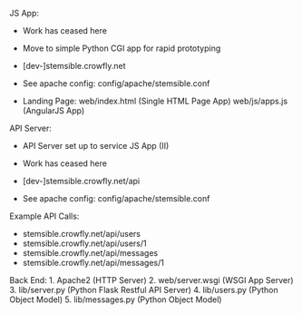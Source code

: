 JS App:

   - Work has ceased here

   - Move to simple Python CGI app for rapid prototyping

   - [dev-]stemsible.crowfly.net

   - See apache config: config/apache/stemsible.conf

   - Landing Page:
       web/index.html  (Single HTML Page App)
       web/js/apps.js  (AngularJS App)

API Server:

   - API Server set up to service JS App (II)

   - Work has ceased here

   - [dev-]stemsible.crowfly.net/api

   - See apache config: config/apache/stemsible.conf

   Example API Calls:

   - stemsible.crowfly.net/api/users
   - stemsible.crowfly.net/api/users/1
   - stemsible.crowfly.net/api/messages
   - stemsible.crowfly.net/api/messages/1

   Back End:
      1. Apache2         (HTTP Server)
      2. web/server.wsgi (WSGI App Server)
      3. lib/server.py   (Python Flask Restful API Server)
      4. lib/users.py    (Python Object Model)
      5. lib/messages.py (Python Object Model)
